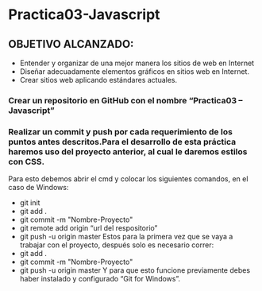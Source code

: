 # Practica03-Javascript

## OBJETIVO ALCANZADO:

- Entender y organizar de una mejor manera los sitios de web en Internet
-	Diseñar adecuadamente elementos gráficos en sitios web en Internet.
-	Crear sitios web aplicando estándares actuales.


### Crear un repositorio en GitHub con el nombre “Practica03 – Javascript” 

### Realizar un commit y push por cada requerimiento de los puntos antes descritos.Para el desarrollo de esta práctica haremos uso del proyecto anterior, al cual le daremos estilos con CSS.
Para esto debemos abrir el cmd y colocar los siguientes comandos, en el caso de Windows:
- git init
- git add .
- git commit -m "Nombre-Proyecto"
- git remote add origin “url del respositorio”
- git push -u origin master
Estos para la primera vez que se vaya a trabajar con el proyecto, después solo es necesario correr:
- git add .
- git commit -m "Nombre-Proyecto"
- git push -u origin master
Y para que esto funcione previamente debes haber instalado y configurado “Git for Windows”.

